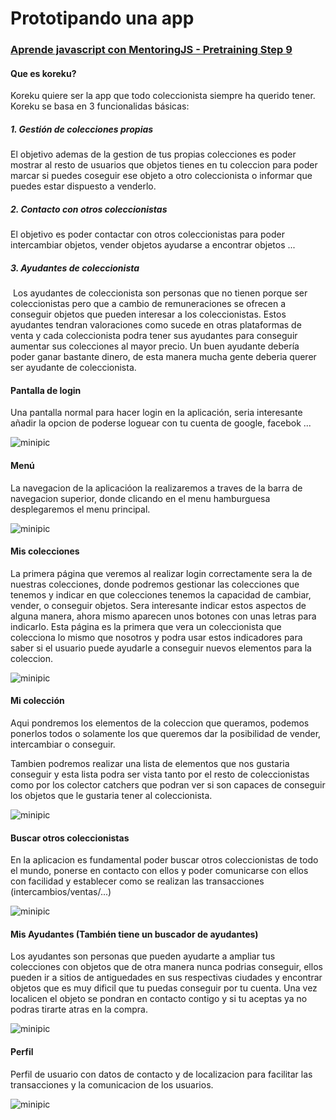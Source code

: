 # Prototipando una app
### [Aprende javascript con MentoringJS - Pretraining Step 9](http://mentoringjs.com)
#### Que es koreku?

Koreku quiere ser la app que todo coleccionista siempre ha querido tener.
Koreku se basa en 3 funcionalidas básicas:
 ##### 1. Gestión de colecciones propias 
  El objetivo ademas de la gestion de tus propias colecciones es poder mostrar al resto de usuarios que objetos tienes en tu coleccion para poder marcar si puedes coseguir ese objeto a otro coleccionista o informar que puedes estar dispuesto a venderlo.
  ##### 2. Contacto con otros coleccionistas
  El objetivo es poder contactar con otros coleccionistas para poder intercambiar objetos, vender objetos ayudarse a encontrar objetos ...
  ##### 3. Ayudantes de coleccionista
  Los ayudantes de coleccionista son personas que no tienen porque ser coleccionistas pero que a cambio de remuneraciones se ofrecen a conseguir objetos que pueden interesar a los coleccionistas. Estos ayudantes tendran valoraciones como sucede en otras plataformas de venta y cada coleccionista podra tener sus ayudantes para conseguir aumentar sus colecciones al mayor precio. Un buen ayudante debería poder ganar bastante dinero, de esta manera mucha gente deberia querer ser ayudante de coleccionista. 

#### Pantalla de login
Una pantalla normal para hacer login en la aplicación, seria interesante añadir la opcion de poderse loguear con tu cuenta de google, facebok ...

![minipic](https://github.com/sfraguor/koreku/blob/master/images/login.png?raw=true)

#### Menú

La navegacion de la aplicacióon la realizaremos a traves de la barra de navegacion superior, donde clicando en el menu hamburguesa desplegaremos el menu principal.

![minipic](https://github.com/sfraguor/koreku/blob/master/images/miscolec.png?raw=true)

#### Mis colecciones

La primera página que veremos al realizar login correctamente sera la de nuestras colecciones, donde podremos gestionar las colecciones que tenemos y indicar en que colecciones tenemos la capacidad de cambiar, vender, o conseguir objetos. Sera interesante indicar estos aspectos de alguna manera, ahora mismo aparecen unos botones con unas letras para indicarlo. Esta página es la primera que vera un coleccionista que colecciona lo mismo que nosotros y podra usar estos indicadores para saber si el usuario puede ayudarle a conseguir nuevos elementos para la coleccion.

![minipic](https://github.com/sfraguor/koreku/blob/master/images/miscolec2.png?raw=true)

#### Mi colección

Aqui pondremos los elementos de la coleccion que queramos, podemos ponerlos todos o solamente los que queremos dar la posibilidad de vender, intercambiar o conseguir.

Tambien podremos realizar una lista de elementos que nos gustaria conseguir y esta lista podra ser vista tanto por el resto de coleccionistas como por los colector catchers que podran ver si son capaces de conseguir los objetos que le gustaria tener al coleccionista.

![minipic](https://github.com/sfraguor/koreku/blob/master/images/coleccion.png?raw=true)

#### Buscar otros coleccionistas

En la aplicacion es fundamental poder buscar otros coleccionistas de todo el mundo, ponerse en contacto con ellos y poder comunicarse con ellos con facilidad y establecer como se realizan las transacciones (intercambios/ventas/...)

![minipic](https://github.com/sfraguor/koreku/blob/master/images/buscar.png?raw=true)

#### Mis Ayudantes (También tiene un buscador de ayudantes)
Los ayudantes son personas que pueden ayudarte a ampliar tus colecciones con objetos que de otra manera nunca podrias conseguir, ellos pueden ir a sitios de antiguedades en sus respectivas ciudades y encontrar objetos que es muy dificil que tu puedas conseguir por tu cuenta. Una vez localicen el objeto se pondran en contacto contigo y si tu aceptas ya no podras tirarte atras en la compra.

![minipic](https://github.com/sfraguor/koreku/blob/master/images/compis.png?raw=true)

#### Perfil

Perfil de usuario con datos de contacto y de localizacion para facilitar las transacciones y la comunicacion de los usuarios.

![minipic](https://github.com/sfraguor/koreku/blob/master/images/profile.png?raw=true)
